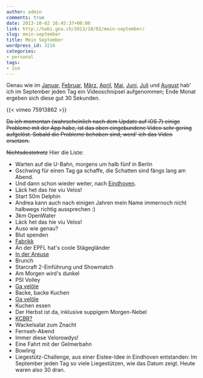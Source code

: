 ```yaml
---
author: admin
comments: true
date: 2013-10-02 16:45:37+00:00
link: http://habi.gna.ch/2013/10/02/mein-september/
slug: mein-september
title: Mein September
wordpress_id: 3216
categories:
- personal
tags:
- 1se
---
```


Genau wie im [Januar](http://habi.gna.ch/2013/02/01/mein-januar/), [Februar](http://habi.gna.ch/2013/03/04/mein-februar/), [März](http://habi.gna.ch/2013/04/01/mein-marz/), [April](http://habi.gna.ch/2013/05/01/mein-april/), [Mai](http://habi.gna.ch/2013/06/01/mein-mai/), [Juni](http://habi.gna.ch/2013/07/01/mein-juni/), [Juli](http://habi.gna.ch/2013/08/02/mein-juli/) und [August](http://habi.gna.ch/2013/09/02/mein-august/) hab' ich im September jeden Tag ein Videoschnipsel aufgenommen; Ende Monat ergeben sich diese gut 30 Sekunden.

{{< vimeo 75913862 >}}

<del>Da ich momentan (wahrscheinlich nach dem Update auf iOS 7) einige Probleme mit der App habe, ist das oben eingebundene Video sehr gering aufgelöst. Sobald die Probleme behoben sind, werd' ich das Video ersetzen.</del>

<del>Nichtsdestotrotz</del> Hier die Liste:

  * Warten auf die U-Bahn, morgens um halb fünf in Berlin
  * Gschwing für einen Tag ga schaffe, die Schatten sind fängs lang am Abend.
  * Und dann schon wieder weiter, nach [Eindhoven](http://www.ecmasters2013.com).
  * Läck het das hie viu Velos!
  * Start 50m Delphin
  * Andrea kann auch nach einigen Jahren mein Name immernoch nicht halbwegs richtig aussprechen :)
  * 3km OpenWater
  * Läck het das hie viu Velos!
  * Auso wie genau?
  * Blut spenden
  * [Fabrikk](http://habi.gna.ch/2013/09/13/kurzkritik-karls-kuhne-gassenschau-fabrikk/)
  * An der EPFL hat's coole Stägegländer
  * [In der Areuse](http://habi.gna.ch/2013/09/17/in-der-areuse/)
  * Brunch
  * Starcraft 2-Einführung und Showmatch
  * Am Morgen wird's dunkel
  * PSI Volley
  * [Ga velöle](http://runkeeper.com/user/davidhaberthuer/activity/244402550)
  * Backe, backe Kuchen
  * [Ga velöle](http://runkeeper.com/user/davidhaberthuer/activity/245308136)
  * Kuchen essen
  * Der Herbst ist da, inklusive suppigem Morgen-Nebel
  * [KCBR?](http://youtu.be/Q-Ch8MeH5BI)
  * Wackelsalat zum Znacht
  * Fernseh-Abend
  * Immer diese Velorowdys!
  * Eine Fahrt mit der Gelmerbahn
  * Bowling
  * Liegestütz-Challenge, aus einer Eistee-Idee in Eindhoven entstanden: Im September jeden Tag so viele Liegestützen, wie das Datum zeigt. Heute waren also 30 dran.
